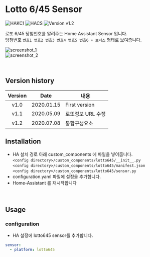 # Lotto 6/45 Sensor

![HAKC)][hakc-shield]
![HACS][hacs-shield]
![Version v1.2][version-shield]

로또 6/45 당첨번호를 알려주는 Home Assistant Sensor 입니다.<br>
당첨번호 `번호1 번호2 번호3 번호4 번호5 번호6 + 보너스` 형태로 보여줍니다.

![screenshot_1](https://github.com/miumida/lotto645/blob/master/Screenshot_1.png)<br>
![screenshot_2](https://github.com/miumida/lotto645/blob/master/Screenshot_2.png)<br>

<br>

## Version history
| Version | Date        | 내용              |
| :-----: | :---------: | ----------------------- |
| v1.0    | 2020.01.15  | First version  |
| v1.1    | 2020.05.09  | 로또정보 URL 수정  |
| v1.2    | 2020.07.08  | 통합구성요소   |

## Installation
- HA 설치 경로 아래 custom_components 에 파일을 넣어줍니다.<br>
  `<config directory>/custom_components/lotto645/__init__.py`<br>
  `<config directory>/custom_components/lotto645/manifest.json`<br>
  `<config directory>/custom_components/lotto645/sensor.py`<br>
- configuration.yaml 파일에 설정을 추가합니다.<br>
- Home-Assistant 를 재시작합니다<br>
<br><br>
## Usage
### configuration
- HA 설정에 lotto645 sensor를 추가합니다.<br>
```yaml
sensor:
  - platform: lotto645
```

[version-shield]: https://img.shields.io/badge/version-v1.2-orange.svg
[hakc-shield]: https://img.shields.io/badge/HAKC-Enjoy-blue.svg
[hacs-shield]: https://img.shields.io/badge/HACS-Custom-red.svg
